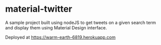 # material-twitter
A sample project built using nodeJS to get tweets on a given search term and display them using Material Design interface.

Deployed at
https://warm-earth-6819.herokuapp.com
